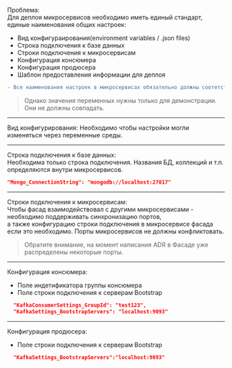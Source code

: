 Проблема:  
Для деплоя микросервисов необходимо иметь единый стандарт, единые наименования общих настроек:  
- Вид конфигураирования(environment variables / .json files)
- Строка подключения к базе данных
- Строки подключения к микросервисам
- Конфигурация консюмера
- Конфигурация продюсера
- Шаблон предоставления информации для деплоя  

```diff
- Все наименования настроек в микросервисах обязательно должны соотетствовать наименованиям ниже.
```
> Однако значения переменных нужны только для демонстрации. Они не должны совпадать.  

---
Вид конфигурирования:
Необходимо чтобы настройки могли изменяться через переменные среды.

---
Строка подключения к базе данных:  
Необходима только строка подключения. Названия БД, коллекций и т.п. определяются внутри микросервисов.
```json
"Mongo_ConnectionString": "mongodb://localhost:27017"
```

---
Строки подключения к микросервисам:  
Чтобы фасад взаимодействовал с другими микросервисами - необходимо поддерживать синхронизацию портов,  
а также конфигурацию строки подключения в микросервисе фасада если это необходимо.
Порты микросервисов не должны конфликтовать.
> Обратите внимание, на момент написания ADR в Фасаде уже распределены некоторые порты.

---
Конфигурация консюмера:  
- Поле индетификатора группы консюмера
- Поле строки подключения к серверам Bootstrap  
```json
  "KafkaConsumerSettings_GroupId": "test123",
  "KafkaSettings_BootstrapServers": "localhost:9093"
```

---
Конфигурация продюсера:  
- Поле строки подключения к серверам Bootstrap  
```json
  "KafkaSettings_BootstrapServers":"localhost:9093"
```
